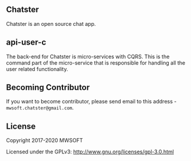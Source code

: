 ## Chatster
Chatster is an open source chat app.

## api-user-c
The back-end for Chatster is micro-services with CQRS. This is the command part of the micro-service 
that is responsible for handling all the user related functionality.

## Becoming Contributor
If you want to become contributor, please send email to this address - `mwsoft.chatster@gmail.com`.

## License
Copyright 2017-2020 MWSOFT

Licensed under the GPLv3: http://www.gnu.org/licenses/gpl-3.0.html
